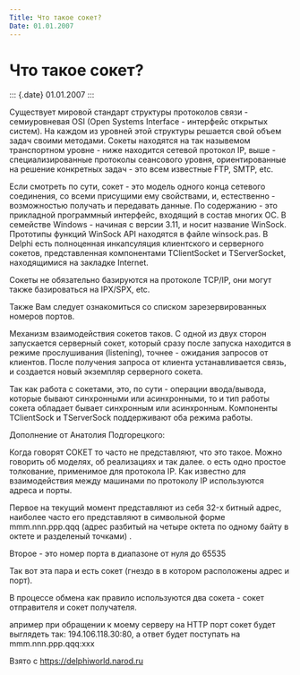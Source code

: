 ```yaml
---
Title: Что такое сокет?
Date: 01.01.2007
---
```



Что такое сокет?
================

::: {.date}
01.01.2007
:::

Существует мировой стандарт структуры протоколов связи - семиуровневая
OSI (Open Systems Interface - интерфейс открытых систем). Hа каждом из
уровней этой структуры решается свой объем задач своими методами. Сокеты
находятся на так назывемом транспортном уровне - ниже находится сетевой
протокол IP, выше - специализированные протоколы сеансового уровня,
ориентированные на решение конкретных задач - это всем известные FTP,
SMTP, etc.

Если смотреть по сути, сокет - это модель одного конца сетевого
соединения, со всеми присущими ему свойствами, и, естественно -
возможностью получать и передавать данные. По содержанию - это
прикладной программный интерфейс, входящий в состав многих ОС. В
семействе Windows - начиная с версии 3.11, и носит название WinSock.
Прототипы функций WinSock API находятся в файле winsock.pas. В Delphi
есть полноценная инкапсуляция клиентского и серверного сокетов,
представленная компонентами TClientSocket и TServerSocket, находящимися
на закладке Internet.

Сокеты не обязательно базируются на протоколе TCP/IP, они могут также
базироваться на IPX/SPX, etc.

Также Вам следует ознакомиться со списком зарезервированных номеров
портов.

Механизм взаимодействия сокетов таков. С одной из двух сторон
запускается серверный сокет, который сразу после запуска находится в
режиме прослушивания (listening), точнее - ожидания запросов от
клиентов. После получения запроса от клиента устанавливается связь, и
создается новый экземпляр серверного сокета.

Так как работа с сокетами, это, по сути - операции ввода/вывода, которые
бывают синхронными или асинхронными, то и тип работы сокета обладает
бывает синхронным или асинхронным. Компоненты TClientSock и TServerSock
поддерживают оба режима работы.

Дополнение от Анатолия Подгорецкого:

Когда говорят СОКЕТ то часто не представляют, что это такое. Можно
говорить об моделях, об реализациях и так далее. о есть одно простое
толкование, применимое для протокола IP. Как известно для взаимодействия
между машинами по протоколу IP используются адреса и порты.

Первое на текущий момент представляют из себя 32-x битный адрес,
наиболее часто его представляют в символьной форме mmm.nnn.ppp.qqq
(адрес разбитый на четыре октета по одному байту в октете и разделеный
точками) .

Второе - это номер порта в диапазоне от нуля до 65535

Так вот эта пара и есть сокет (гнездо в в котором расположены адрес и
порт).

В процессе обмена как правило используются два сокета - сокет
отправителя и сокет получателя.

апример при обращении к моему серверу на HTTP порт сокет будет выглядеть
так: 194.106.118.30:80, а ответ будет поступать на mmm.nnn.ppp.qqq:xxx

Взято с <https://delphiworld.narod.ru>
